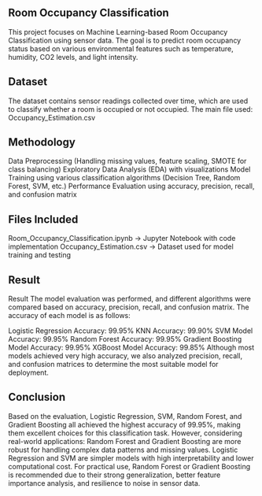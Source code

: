 ## Room Occupancy Classification
This project focuses on Machine Learning-based Room Occupancy Classification using sensor data. The goal is to predict room occupancy status based on various environmental features such as temperature, humidity, CO2 levels, and light intensity.

## Dataset
The dataset contains sensor readings collected over time, which are used to classify whether a room is occupied or not occupied.
The main file used: Occupancy_Estimation.csv

## Methodology
Data Preprocessing (Handling missing values, feature scaling, SMOTE for class balancing)
Exploratory Data Analysis (EDA) with visualizations
Model Training using various classification algorithms (Decision Tree, Random Forest, SVM, etc.)
Performance Evaluation using accuracy, precision, recall, and confusion matrix

## Files Included
Room_Occupancy_Classification.ipynb → Jupyter Notebook with code implementation
Occupancy_Estimation.csv → Dataset used for model training and testing

## Result
Result
The model evaluation was performed, and different algorithms were compared based on accuracy, precision, recall, and confusion matrix. The accuracy of each model is as follows:

Logistic Regression Accuracy: 99.95%
KNN Accuracy: 99.90%
SVM Model Accuracy: 99.95%
Random Forest Accuracy: 99.95%
Gradient Boosting Model Accuracy: 99.95%
XGBoost Model Accuracy: 99.85%
Although most models achieved very high accuracy, we also analyzed precision, recall, and confusion matrices to determine the most suitable model for deployment.

## Conclusion
Based on the evaluation, Logistic Regression, SVM, Random Forest, and Gradient Boosting all achieved the highest accuracy of 99.95%, making them excellent choices for this classification task.
However, considering real-world applications:
Random Forest and Gradient Boosting are more robust for handling complex data patterns and missing values.
Logistic Regression and SVM are simpler models with high interpretability and lower computational cost.
For practical use, Random Forest or Gradient Boosting is recommended due to their strong generalization, better feature importance analysis, and resilience to noise in sensor data.
